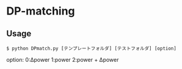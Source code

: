 # DP-matching

## Usage  
```
$ python DPmatch.py [テンプレートフォルダ] [テストフォルダ] [option]
```

option:
  0:Δpower
  1:power
  2:power + Δpower
